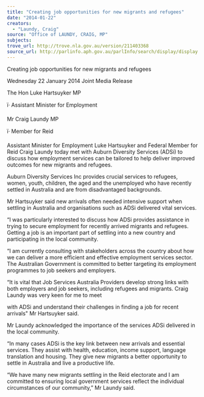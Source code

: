 ```yaml
---
title: "Creating job opportunities for new migrants and refugees"
date: "2014-01-22"
creators:
  - "Laundy, Craig"
source: "Office of LAUNDY, CRAIG, MP"
subjects:
trove_url: http://trove.nla.gov.au/version/211403368
source_url: http://parlinfo.aph.gov.au/parlInfo/search/display/display.w3p;query=Id%3A%22media/pressrel/2966724%22
---
```


 

 

 Creating job opportunities for new migrants and refugees 

 Wednesday 22 January 2014 Joint Media Release    

 The Hon Luke Hartsuyker MP 

 ï· Assistant Minister for Employment 

 Mr Craig Laundy MP 

 ï· Member for Reid 

 Assistant Minister for Employment Luke Hartsuyker and Federal Member for Reid Craig  Laundy today met with Auburn Diversity Services (ADSi) to discuss how employment  services can be tailored to help deliver improved outcomes for new migrants and refugees. 

 Auburn Diversity Services Inc provides crucial services to refugees, women, youth, children,  the aged and the unemployed who have recently settled in Australia and are from  disadvantaged backgrounds. 

 Mr Hartsuyker said new arrivals often needed intensive support when settling in Australia  and organisations such as ADSi delivered vital services. 

 “I was particularly interested to discuss how ADSi provides assistance in trying to secure  employment for recently arrived migrants and refugees. Getting a job is an important part of  settling into a new country and participating in the local community. 

 “I am currently consulting with stakeholders across the country about how we can deliver a  more efficient and effective employment services sector. The Australian Government is  committed to better targeting its employment programmes to job seekers and employers. 

 “It is vital that Job Services Australia Providers develop strong links with both employers and  job seekers, including refugees and migrants. Craig Laundy was very keen for me to meet 

 with ADSi and understand their challenges in finding a job for recent arrivals" Mr Hartsuyker  said. 

 Mr Laundy acknowledged the importance of the services ADSi delivered in the local  community. 

 “In many cases ADSi is the key link between new arrivals and essential services. They assist  with health, education, income support, language translation and housing. They give new  migrants a better opportunity to settle in Australia and live a productive life. 

 “We have many new migrants settling in the Reid electorate and I am committed to ensuring  local government services reflect the individual circumstances of our community,” Mr  Laundy said. 

 

